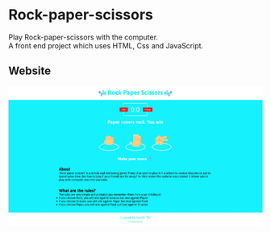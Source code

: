 # Rock-paper-scissors
Play Rock-paper-scissors with the computer. <br/>
A front end project which uses HTML, Css and JavaScript.

<h2>Website </h2>

![](img/one.jpg)
